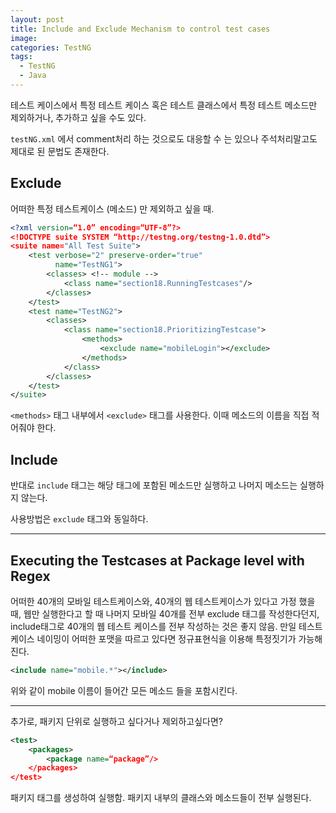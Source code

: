 ```yaml
---
layout: post
title: Include and Exclude Mechanism to control test cases
image:
categories: TestNG
tags:
  - TestNG
  - Java
---
```


테스트 케이스에서 특정 테스트 케이스 혹은 테스트 클래스에서 특정 테스트 메소드만 제외하거나, 추가하고 싶을 수도 있다.

`testNG.xml` 에서 comment처리 하는 것으로도 대응할 수 는 있으나 주석처리말고도 제대로 된 문법도 존재한다.



## Exclude
어떠한 특정 테스트케이스 (메소드) 만 제외하고 싶을 때.
```xml
<?xml version=“1.0” encoding=“UTF-8”?>
<!DOCTYPE suite SYSTEM “http://testng.org/testng-1.0.dtd”>
<suite name="All Test Suite">
    <test verbose="2" preserve-order="true"
          name="TestNG1">
        <classes> <!-- module -->
            <class name="section18.RunningTestcases"/>
        </classes>
    </test>
    <test name="TestNG2">
        <classes>
            <class name="section18.PrioritizingTestcase">
                <methods>
                    <exclude name="mobileLogin"></exclude>
                </methods>
            </class>
        </classes>
    </test>
</suite>

```

`<methods>` 태그 내부에서 `<exclude>` 태그를 사용한다.
이때 메소드의 이름을 직접 적어줘야 한다.



## Include

반대로 `include` 태그는 해당 태그에 포함된 메소드만 실행하고 나머지 메소드는 실행하지 않는다.

사용방법은 `exclude`  태그와 동일하다.

- - - -


## Executing the Testcases at Package level with Regex

어떠한 40개의 모바일 테스트케이스와, 40개의 웹 테스트케이스가 있다고 가정 했을때, 웹만 실행한다고 할 때 나머지 모바일 40개를 전부 exclude 태그를 작성한다던지, include태그로 40개의 웹 테스트 케이스를 전부 작성하는 것은 좋지 않음.
만일 테스트케이스 네이밍이 어떠한 포맷을 따르고 있다면 정규표현식을 이용해 특정짓기가 가능해진다.

```xml
<include name="mobile.*"></include>
```

위와 같이 mobile 이름이 들어간 모든 메소드 들을 포함시킨다.

---



추가로, 패키지 단위로 실행하고 싶다거나 제외하고싶다면?

```xml
<test>
	<packages>
		<package name=“package”/>
	</packages>
</test>
```

패키지 태그를 생성하여 실행함. 패키지 내부의 클래스와 메소드들이 전부 실행된다.


